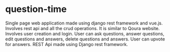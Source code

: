 # question-time
Single page web application made using django rest framework and vue.js. Involves rest api and all the crud operations. It is similar to Qoura
website. Involves user creation and login. User can ask questions, answer questions, edit questions and answers, delete questions and answers.
User can upvote for answers. REST Api made using Django rest framework.
